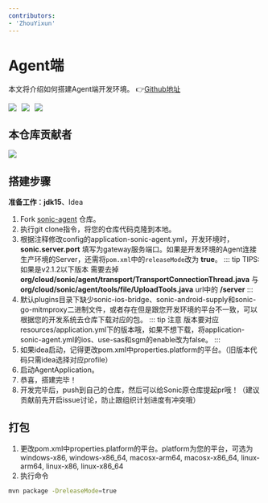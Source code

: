 ```yaml
---
contributors:
- 'ZhouYixun'
---
```


# Agent端

本文将介绍如何搭建Agent端开发环境。 👉[Github地址](https://github.com/SonicCloudOrg/sonic-agent)

<div style="display: flex">
<img src="https://img.shields.io/github/stars/SonicCloudOrg/sonic-agent?style=social">
<img style="margin-left: 10px" src="https://img.shields.io/github/forks/SonicCloudOrg/sonic-agent?style=social">
<img style="margin-left:10px" src="https://img.shields.io/github/downloads/SonicCloudOrg/sonic-agent/total">
</div>

## 本仓库贡献者

<a href="https://github.com/SonicCloudOrg/sonic-agent/graphs/contributors">
  <img src="https://contrib.rocks/image?repo=SonicCloudOrg/sonic-agent" />
</a>

## 搭建步骤

**准备工作**：**jdk15**、Idea

1. Fork [sonic-agent](https://github.com/SonicCloudOrg/sonic-agent) 仓库。
2. 执行git clone指令，将您的仓库代码克隆到本地。
3. 根据注释修改config的application-sonic-agent.yml，开发环境时，**sonic.server.port** 填写为gateway服务端口。如果是开发环境的Agent连接生产环境的Server，还需将`pom.xml`中的`releaseMode`改为 **true**。
::: tip TIPS: 如果是v2.1.2以下版本
需要去掉 **org/cloud/sonic/agent/transport/TransportConnectionThread.java** 与 **org/cloud/sonic/agent/tools/file/UploadTools.java** url中的 **/server**
::: 
4. 默认plugins目录下缺少sonic-ios-bridge、sonic-android-supply和sonic-go-mitmproxy二进制文件，或者存在但是跟您开发环境的平台不一致，可以根据您的开发系统去仓库下载对应的包。
::: tip 注意
版本要对应resources/application.yml下的版本哦，如果不想下载，将application-sonic-agent.yml的ios、use-sas和sgm的enable改为false。
:::
5. 如果idea启动，记得更改pom.xml中properties.platform的平台。（旧版本代码只需idea选择对应profile）
6. 启动AgentApplication。
7. 恭喜，搭建完毕！
8. 开发完毕后，push到自己的仓库，然后可以给Sonic原仓库提起pr哦！（建议贡献前先开启issue讨论，防止跟组织计划进度有冲突哦）

## 打包

1. 更改pom.xml中properties.platform的平台。platform为您的平台，可选为 windows-x86, windows-x86_64, macosx-arm64, macosx-x86_64, linux-arm64, linux-x86, linux-x86_64
2. 执行命令
```bash
mvn package -DreleaseMode=true
```

